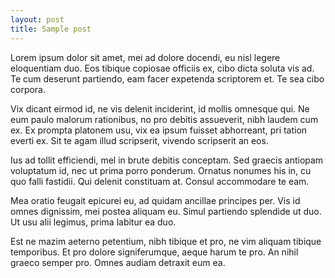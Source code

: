 ```yaml
---
layout: post
title: Sample post
---
```


Lorem ipsum dolor sit amet, mei ad dolore docendi, eu nisl legere eloquentiam duo. Eos tibique copiosae officiis ex, cibo dicta soluta vis ad. Te cum deserunt partiendo, eam facer expetenda scriptorem et. Te sea cibo corpora.

Vix dicant eirmod id, ne vis delenit inciderint, id mollis omnesque qui. Ne eum paulo malorum rationibus, no pro debitis assueverit, nibh laudem cum ex. Ex prompta platonem usu, vix ea ipsum fuisset abhorreant, pri tation everti ex. Sit te agam illud scripserit, vivendo scripserit an eos.

Ius ad tollit efficiendi, mel in brute debitis conceptam. Sed graecis antiopam voluptatum id, nec ut prima porro ponderum. Ornatus nonumes his in, cu quo falli fastidii. Qui delenit constituam at. Consul accommodare te eam.

Mea oratio feugait epicurei eu, ad quidam ancillae principes per. Vis id omnes dignissim, mei postea aliquam eu. Simul partiendo splendide ut duo. Ut usu alii legimus, prima labitur ea duo.

Est ne mazim aeterno petentium, nibh tibique et pro, ne vim aliquam tibique temporibus. Et pro dolore signiferumque, aeque harum te pro. An nihil graeco semper pro. Omnes audiam detraxit eum ea.

